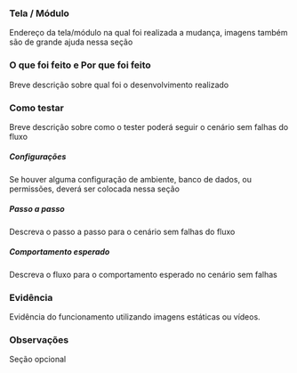 ### Tela / Módulo

Endereço da tela/módulo na qual foi realizada a mudança, imagens também são de grande ajuda nessa seção

### O que foi feito e Por que foi feito

Breve descrição sobre qual foi o desenvolvimento realizado

### Como testar

Breve descrição sobre como o tester poderá seguir o cenário sem falhas do fluxo

##### Configurações

Se houver alguma configuração de ambiente, banco de dados, ou permissões, deverá ser colocada nessa seção

##### Passo a passo
Descreva o passo a passo para o cenário sem falhas do fluxo

##### Comportamento esperado

Descreva o fluxo para o comportamento esperado no cenário sem falhas

### Evidência

Evidência do funcionamento utilizando imagens estáticas ou vídeos.

### Observações

Seção opcional
